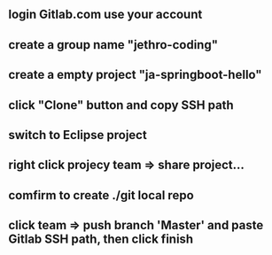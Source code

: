## login Gitlab.com use your account

## create a group name "jethro-coding"

## create a empty project "ja-springboot-hello"

## click "Clone" button and copy SSH path

## switch to Eclipse project 

## right click projecy **team => share project...**

## comfirm to create ./git local repo 

## click **team => push branch 'Master'** and paste Gitlab SSH path, then click finish